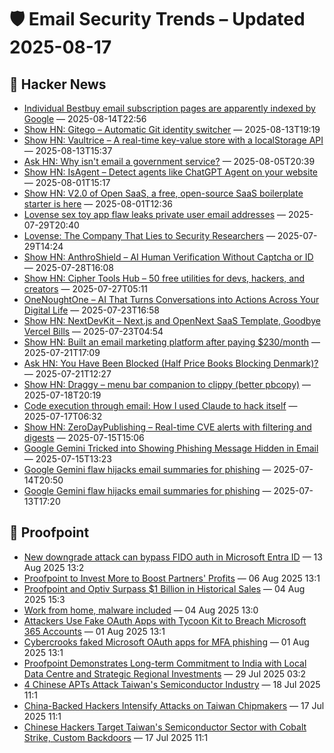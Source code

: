 # 🛡️ Email Security Trends – Updated 2025-08-17

## 📰 Hacker News
- [Individual Bestbuy email subscription pages are apparently indexed by Google](https://news.ycombinator.com/item?id=44906692) — 2025-08-14T22:56
- [Show HN: Gitego – Automatic Git identity switcher](https://github.com/bgreenwell/gitego) — 2025-08-13T19:19
- [Show HN: Vaultrice – A real-time key-value store with a localStorage API](https://www.vaultrice.com/) — 2025-08-13T15:37
- [Ask HN: Why isn't email a government service?](https://news.ycombinator.com/item?id=44803958) — 2025-08-05T20:39
- [Show HN: IsAgent – Detect agents like ChatGPT Agent on your website](https://www.isagent.dev/) — 2025-08-01T15:17
- [Show HN: V2.0 of Open SaaS, a free, open-source SaaS boilerplate starter is here](https://opensaas.sh) — 2025-08-01T12:36
- [Lovense sex toy app flaw leaks private user email addresses](https://www.bleepingcomputer.com/news/security/lovense-sex-toy-app-flaw-leaks-private-user-email-addresses/) — 2025-07-29T20:40
- [Lovense: The Company That Lies to Security Researchers](https://bobdahacker.com/blog/lovense-still-leaking-user-emails) — 2025-07-29T14:24
- [Show HN: AnthroShield – AI Human Verification Without Captcha or ID](https://anthroshield.com/demo-login) — 2025-07-28T16:08
- [Show HN: Cipher Tools Hub – 50 free utilities for devs, hackers, and creators](https://ciphertoolshub.com) — 2025-07-27T05:11
- [OneNoughtOne – AI That Turns Conversations into Actions Across Your Digital Life](https://news.ycombinator.com/item?id=44661394) — 2025-07-23T16:58
- [Show HN: NextDevKit – Next.js and OpenNext SaaS Template, Goodbye Vercel Bills](https://nextdevkit.com) — 2025-07-23T04:54
- [Show HN: Built an email marketing platform after paying $230/month](https://www.fertit.com) — 2025-07-21T17:09
- [Ask HN: You Have Been Blocked (Half Price Books Blocking Denmark)?](https://news.ycombinator.com/item?id=44634336) — 2025-07-21T12:27
- [Show HN: Draggy – menu bar companion to clippy (better pbcopy)](https://github.com/neilberkman/clippy/blob/main/README.md) — 2025-07-18T20:19
- [Code execution through email: How I used Claude to hack itself](https://www.pynt.io/blog/llm-security-blogs/code-execution-through-email-how-i-used-claude-mcp-to-hack-itself) — 2025-07-17T06:32
- [Show HN: ZeroDayPublishing – Real-time CVE alerts with filtering and digests](https://zerodaypublishing.com) — 2025-07-15T15:06
- [Google Gemini Tricked into Showing Phishing Message Hidden in Email](https://www.securityweek.com/google-gemini-tricked-into-showing-phishing-message-hidden-in-email/) — 2025-07-15T13:23
- [Google Gemini flaw hijacks email summaries for phishing](https://www.bleepingcomputer.com/news/security/google-gemini-flaw-hijacks-email-summaries-for-phishing/) — 2025-07-14T20:50
- [Google Gemini flaw hijacks email summaries for phishing](https://www.bleepingcomputer.com/news/security/google-gemini-flaw-hijacks-email-summaries-for-phishing/) — 2025-07-13T17:20

## 📰 Proofpoint
- [New downgrade attack can bypass FIDO auth in Microsoft Entra ID](https://www.proofpoint.com/us/newsroom/news/new-downgrade-attack-can-bypass-fido-auth-microsoft-entra-id) — 13 Aug 2025 13:2
- [Proofpoint to Invest More to Boost Partners' Profits](https://www.proofpoint.com/us/newsroom/news/proofpoint-invest-more-boost-partners-profits) — 06 Aug 2025 13:1
- [Proofpoint and Optiv Surpass $1 Billion in Historical Sales](https://www.proofpoint.com/us/newsroom/press-releases/proofpoint-and-optiv-surpass-1-billion-historical-sales) — 04 Aug 2025 15:3
- [Work from home, malware included](https://www.proofpoint.com/us/newsroom/news/work-home-malware-included) — 04 Aug 2025 13:0
- [Attackers Use Fake OAuth Apps with Tycoon Kit to Breach Microsoft 365 Accounts](https://www.proofpoint.com/us/newsroom/news/attackers-use-fake-oauth-apps-tycoon-kit-breach-microsoft-365-accounts) — 01 Aug 2025 13:1
- [Cybercrooks faked Microsoft OAuth apps for MFA phishing](https://www.proofpoint.com/us/newsroom/news/cybercrooks-faked-microsoft-oauth-apps-mfa-phishing) — 01 Aug 2025 13:1
- [Proofpoint Demonstrates Long-term Commitment to India with Local Data Centre and Strategic Regional Investments](https://www.proofpoint.com/us/newsroom/press-releases/proofpoint-demonstrates-long-term-commitment-india-local-data-centre) — 29 Jul 2025 03:2
- [4 Chinese APTs Attack Taiwan's Semiconductor Industry](https://www.proofpoint.com/us/newsroom/news/4-chinese-apts-attack-taiwans-semiconductor-industry) — 18 Jul 2025 11:1
- [China-Backed Hackers Intensify Attacks on Taiwan Chipmakers](https://www.proofpoint.com/us/newsroom/news/china-backed-hackers-intensify-attacks-taiwan-chipmakers) — 17 Jul 2025 11:1
- [Chinese Hackers Target Taiwan's Semiconductor Sector with Cobalt Strike, Custom Backdoors](https://www.proofpoint.com/us/newsroom/news/chinese-hackers-target-taiwans-semiconductor-sector-cobalt-strike-custom-backdoors) — 17 Jul 2025 11:1


